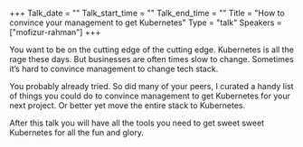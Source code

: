 +++
Talk_date = ""
Talk_start_time = ""
Talk_end_time = ""
Title = "How to convince your management to get Kubernetes"
Type = "talk"
Speakers = ["mofizur-rahman"]
+++

You want to be on the cutting edge of the cutting edge. Kubernetes is all the rage these days. But businesses are often times slow to change. Sometimes it’s hard to convince management to change tech stack.

You probably already tried. So did many of your peers, I curated a handy list of things you could do to convince management to get Kubernetes for your next project. Or better yet move the entire stack to Kubernetes.

After this talk you will have all the tools you need to get sweet sweet Kubernetes for all the fun and glory.
